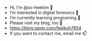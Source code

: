 - Hi, I’m @so-heekim 👋
- I’m interested in digital forensics 👀
- I’m currently learning programing 🌱
- Please visit my blog, too 🤗
- https://blog.naver.com/feelksh7654
- If you want to contact me, email me 📫
